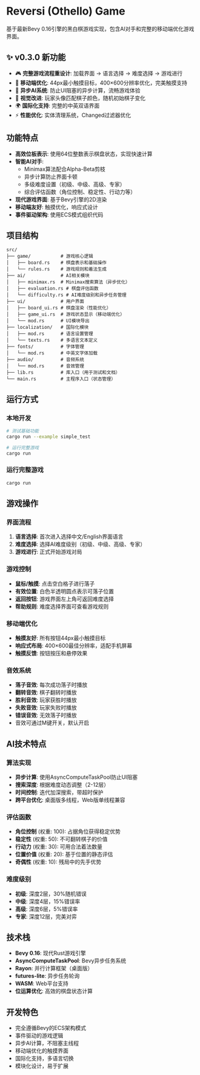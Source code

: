 # Reversi (Othello) Game

基于最新Bevy 0.16引擎的黑白棋游戏实现，包含AI对手和完整的移动端优化游戏界面。

## ✨ v0.3.0 新功能

- 🎮 **完整游戏流程重设计**: 加载界面 → 语言选择 → 难度选择 → 游戏进行
- 📱 **移动端优化**: 44px最小触摸目标，400×600分辨率优化，完美触摸支持
- 🤖 **异步AI系统**: 防止UI阻塞的异步计算，流畅游戏体验
- 🎨 **视觉改进**: 玩家头像匹配棋子颜色，随机初始棋子变化
- 🌍 **国际化支持**: 完整的中英双语界面
- ⚡ **性能优化**: 实体清理系统，Changed<T>过滤器优化

## 功能特点

- **高效位板表示**: 使用64位整数表示棋盘状态，实现快速计算
- **智能AI对手**: 
  - Minimax算法配合Alpha-Beta剪枝
  - 异步计算防止界面卡顿
  - 多级难度设置（初级、中级、高级、专家）
  - 综合评估函数（角位控制、稳定性、行动力等）
- **现代游戏界面**: 基于Bevy引擎的2D渲染
- **移动端友好**: 触摸优化，响应式设计
- **事件驱动架构**: 使用ECS模式组织代码

## 项目结构

```
src/
├── game/           # 游戏核心逻辑
│   ├── board.rs    # 棋盘表示和基础操作
│   └── rules.rs    # 游戏规则和着法生成
├── ai/             # AI相关模块
│   ├── minimax.rs  # Minimax搜索算法（异步优化）
│   ├── evaluation.rs # 棋盘评估函数
│   └── difficulty.rs # AI难度级别和异步任务管理
├── ui/             # 用户界面
│   ├── board_ui.rs # 棋盘渲染（性能优化）
│   ├── game_ui.rs  # 游戏状态显示（移动端优化）
│   └── mod.rs      # UI模块导出
├── localization/   # 国际化模块
│   ├── mod.rs      # 语言设置管理
│   └── texts.rs    # 多语言文本定义
├── fonts/          # 字体管理
│   └── mod.rs      # 中英文字体加载
├── audio/          # 音频系统
│   └── mod.rs      # 音效管理
├── lib.rs          # 库入口（用于测试和文档）
└── main.rs         # 主程序入口（状态管理）
```

## 运行方式

### 本地开发
```bash
# 测试基础功能
cargo run --example simple_test

# 运行完整游戏
cargo run
```

### 运行完整游戏
```bash
cargo run
```

## 游戏操作

### 界面流程
1. **语言选择**: 首次进入选择中文/English界面语言
2. **难度选择**: 选择AI难度级别（初级、中级、高级、专家）
3. **游戏进行**: 正式开始游戏对局

### 游戏控制
- **鼠标/触摸**: 点击空白格子进行落子
- **有效位置**: 白色半透明圆点表示可落子位置
- **返回按钮**: 游戏界面左上角可返回难度选择
- **帮助规则**: 难度选择界面可查看游戏规则

### 移动端优化
- **触摸友好**: 所有按钮44px最小触摸目标
- **响应式布局**: 400×600最佳分辨率，适配手机屏幕
- **触摸反馈**: 按钮按压和悬停效果

### 音效系统
- **落子音效**: 每次成功落子时播放
- **翻转音效**: 棋子翻转时播放
- **胜利音效**: 玩家获胜时播放
- **失败音效**: 玩家失败时播放
- **错误音效**: 无效落子时播放
- 音效可通过M键开关，默认开启

## AI技术特点

### 算法实现
- **异步计算**: 使用AsyncComputeTaskPool防止UI阻塞
- **搜索深度**: 根据难度动态调整（2-12层）
- **时间控制**: 迭代加深搜索，带超时保护
- **跨平台优化**: 桌面版多线程，Web版单线程兼容

### 评估函数
- **角位控制** (权重: 100): 占据角位获得稳定优势
- **稳定性** (权重: 50): 不可翻转棋子的价值
- **行动力** (权重: 30): 可用合法着法数量
- **位置价值** (权重: 20): 基于位置的静态评估
- **奇偶性** (权重: 10): 残局中的先手优势

### 难度级别
- **初级**: 深度2层，30%随机错误
- **中级**: 深度4层，15%错误率
- **高级**: 深度6层，5%错误率  
- **专家**: 深度12层，完美对弈

## 技术栈

- **Bevy 0.16**: 现代Rust游戏引擎
- **AsyncComputeTaskPool**: Bevy异步任务系统
- **Rayon**: 并行计算框架（桌面版）
- **futures-lite**: 异步任务轮询
- **WASM**: Web平台支持
- **位运算优化**: 高效的棋盘状态计算

## 开发特色

- 完全遵循Bevy的ECS架构模式
- 事件驱动的游戏逻辑
- 异步AI计算，不阻塞主线程
- 移动端优化的触摸界面
- 国际化支持，多语言切换
- 模块化设计，易于扩展
